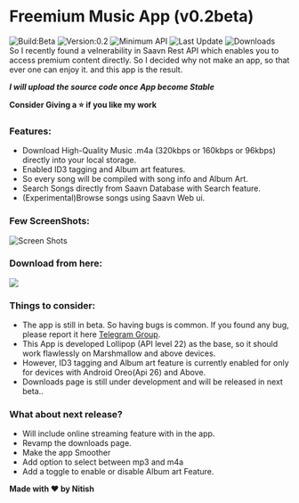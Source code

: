 # Freemium Music App (v0.2beta)
![Build:Beta](https://img.shields.io/badge/Build-Beta-blue.svg)
![Version:0.2](https://img.shields.io/badge/Version-0.2-green.svg)
![Minimum API](https://img.shields.io/badge/Required-Android%206.0%2B-brightgreen.svg)
![Last Update](https://img.shields.io/badge/Last%20Update-05%20July%202019-red.svg)
![Downloads](https://img.shields.io/badge/Downloads-500%2B-orange.svg)
<br>
            So I recently found a velnerability in Saavn Rest API which enables you to access premium content directly. 
So I decided why not make an app, so that ever one can enjoy it. and this app is the result.

***I will upload the source code once App become Stable***


**Consider Giving a ⭐ if you like my work**

### Features:
* Download High-Quality Music .m4a (320kbps or 160kbps or 96kbps) directly into your local storage.
* Enabled ID3 tagging and Album art features.
* So every song will be compiled with song info and Album Art.
* Search Songs directly from Saavn Database with Search feature.
* (Experimental)Browse songs using Saavn Web ui.

### Few ScreenShots:

![Screen Shots](https://github.com/NitishGadangi/Freemium-App/blob/master/screen_shots.png?raw=true)

### Download from here:

[![](https://github.com/NitishGadangi/Freemium-App/blob/master/click_here.png?raw=true)](https://www.mediafire.com/file/75434z2tfyl6kd3/Freemium_Music_v0.2Beta.apk/file)

### Things to consider:
* The app is still in beta. So having bugs is common. If you found any bug, please report it here [Telegram Group](https://t.me/joinchat/HH4B2xFVtt6_2hbJl_qKQA).
* This App is developed Lollipop (API level 22) as the base, so it should work flawlessly on Marshmallow and above devices.
* However, ID3 tagging and Album art feature is currently enabled for only for devices with Android Oreo(Api 26) and Above.
* Downloads page is still under development and will be released in next beta..

### What about next release?
* Will include online streaming feature with in the app.
* Revamp the downloads page.
* Make the app Smoother
* Add option to select between mp3 and m4a
* Add a toggle to enable or disable Album art Feature.

**Made with ❤️ by Nitish**

